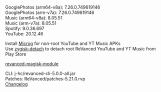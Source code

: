 GooglePhotos (arm64-v8a): 7.26.0.749619146  
GooglePhotos (arm-v7a): 7.26.0.749619146  
Music (arm64-v8a): 8.05.51  
Music (arm-v7a): 8.05.51  
Spotify: 9.0.36.697  
YouTube: 20.12.46  

Install [Microg](https://github.com/ReVanced/GmsCore/releases) for non-root YouTube and YT Music APKs  
Use [zygisk-detach](https://github.com/j-hc/zygisk-detach) to detach root ReVanced YouTube and YT Music from Play Store  

[revanced-magisk-module](https://github.com/j-hc/revanced-magisk-module)
  
CLI: j-hc/revanced-cli-5.0.0-all.jar  
Patches: ReVanced/patches-5.21.0.rvp  
[Changelog](https://github.com/ReVanced/revanced-patches/releases/tag/v5.21.0)  
